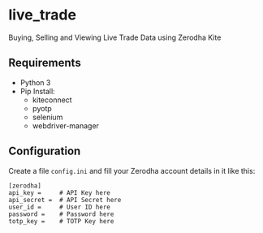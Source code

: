 # live_trade
Buying, Selling and Viewing Live Trade Data using Zerodha Kite

## Requirements
- Python 3
- Pip Install:
    - kiteconnect
    - pyotp  
    - selenium
    - webdriver-manager

## Configuration
Create a file `config.ini` and fill your Zerodha account details in it
like this:

```
[zerodha]
api_key =     # API Key here
api_secret =  # API Secret here
user_id =     # User ID here
password =    # Password here
totp_key =    # TOTP Key here
```